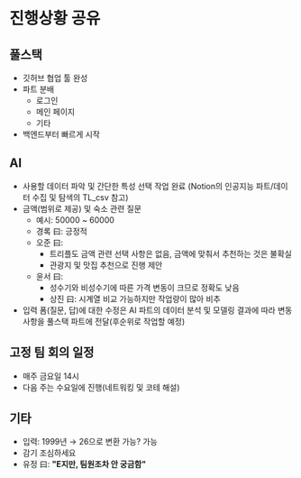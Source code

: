 # 진행상황 공유

## 풀스택

- 깃허브 협업 툴 완성
- 파트 분배
  - 로그인
  - 메인 페이지
  - 기타
- 백엔드부터 빠르게 시작

## AI

- 사용할 데이터 파악 및 간단한 특성 선택 작업 완료 (Notion의 인공지능 파트/데이터 수집 및 탐색의 TL_csv 참고)
- 금액(범위로 제공) 및 숙소 관련 질문
  - 예시: 50000 ~ 60000
  - 경록 曰: 긍정적
  - 오준 曰: 
    - 트리플도 금액 관련 선택 사항은 없음, 금액에 맞춰서 추천하는 것은 불확실
    - 관광지 및 맛집 추천으로 진행 제안
  - 윤서 曰:
    - 성수기와 비성수기에 따른 가격 변동이 크므로 정확도 낮음
    - 상진 曰: 시계열 비교 가능하지만 작업량이 많아 비추
- 입력 폼(질문, 답)에 대한 수정은 AI 파트의 데이터 분석 및 모델링 결과에 따라 변동 사항을 풀스택 파트에 전달(후순위로 작업할 예정)

## 고정 팀 회의 일정

- 매주 금요일 14시
- 다음 주는 수요일에 진행(네트워킹 및 코테 해설)

## 기타

- 입력: 1999년 → 26으로 변환 가능? 가능
- 감기 조심하세요
- 유정 曰: **"E지만, 팀원조차 안 궁금함"**